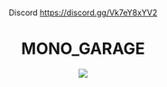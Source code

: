   #
  <sub> <center> Discord https://discord.gg/Vk7eY8xYV2 </center></sub>
  
# <center>**MONO_GARAGE**</center>
<center><img src="https://cdn.discordapp.com/attachments/1106742575081201764/1106742575337058384/lWcTATb.png"></center>
